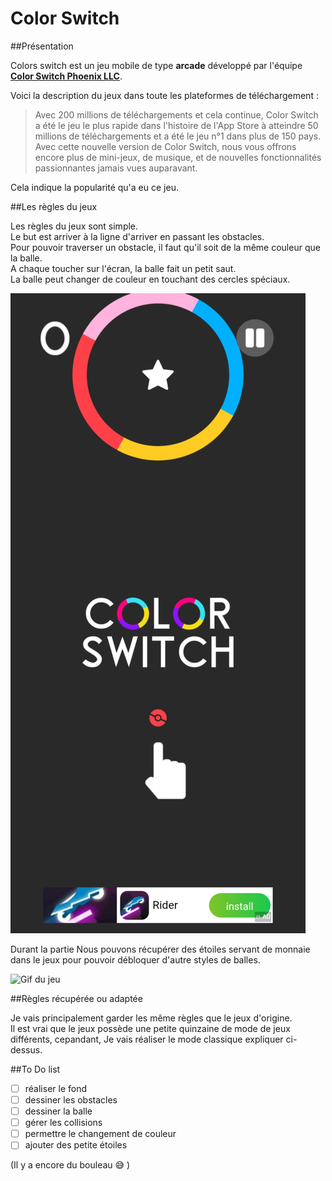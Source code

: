 # Color Switch

##Présentation

Colors switch est un jeu mobile de type **arcade** développé par l'équipe **[Color Switch Phoenix LLC](https://colorswitch.co/about)**.

Voici la description du jeux dans toute les plateformes de téléchargement :

> Avec 200 millions de téléchargements et cela continue, Color Switch a été le 
> jeu le plus rapide dans l'histoire de l'App Store à atteindre 50 millions de 
> téléchargements et a été le jeu n°1 dans plus de 150 pays. Avec cette nouvelle 
> version de Color Switch, nous vous offrons encore plus de mini-jeux, de musique,
> et de nouvelles fonctionnalités passionnantes jamais vues auparavant.

Cela indique la popularité qu'a eu ce jeu.

##Les règles du jeux

Les règles du jeux sont simple.  
Le but est arriver à la ligne d'arriver en passant les obstacles.  
Pour pouvoir traverser un obstacle, il faut qu'il soit de la même couleur que la balle.  
A chaque toucher sur l'écran, la balle fait un petit saut.  
La balle peut changer de couleur en touchant des cercles spéciaux.  

![Image du Jeu](img/color_switch_screenshot.jpg)  

Durant la partie Nous pouvons récupérer des étoiles servant de monnaie dans le jeux pour pouvoir débloquer d'autre styles de balles.

![Gif du jeu](video/color_switch_recording.gif)  

##Règles récupérée ou adaptée  

Je vais principalement garder les même règles que le jeux d'origine.  
Il est vrai que le jeux possède une petite quinzaine de mode de jeux différents, cepandant,
Je vais réaliser le mode classique expliquer ci-dessus.

##To Do list  
- [ ] réaliser le fond  
- [ ] dessiner les obstacles  
- [ ] dessiner la balle  
- [ ] gérer les collisions  
- [ ] permettre le changement de couleur
- [ ] ajouter des petite étoiles

(Il y a encore du bouleau :sweat_smile: )